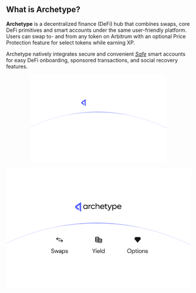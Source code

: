 ## What is Archetype?

**Archetype** is a decentralized finance (DeFi) hub that combines swaps, core DeFi primitives and smart accounts under the same user-friendly platform. Users can swap to- and from any token on Arbitrum with an optional Price Protection feature for select tokens while earning XP.

Archetype natively integrates secure and convenient [_Safe_](https://safe.global/) smart accounts for easy DeFi onboarding, sponsored transactions, and social recovery features.

<p align="center">
  <img src="https://raw.githubusercontent.com/Premian-Labs/archetype-info-center/master/public/diagrams/01-about-archetype-dark.png" alt="archetype-dark" class="dark-only"/>
</p>

<p align="center">
  <img src="https://raw.githubusercontent.com/Premian-Labs/archetype-info-center/master/public/diagrams/01-about-archetype-light.png" alt="archetype-light" class="light-only"/>
</p>
